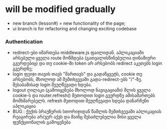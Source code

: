 # will be modified gradually

- new branch (lesson#) = new functionality of the page;
- ui branch is for refactoring and changing exciting codebase

### Authentication

- redirect-ები იმართება middleware.js ფაილიდან. აპლიკაციაში არსებული ყველა route მოწმდება (გათვალისწინებულია დინამიური გვერდებიც) და თუ cookie-ში token არ არსებობს redirect აკეთებს login გვერდზე;
- login ფეიჯი თავის თავს "მართავს" და გადაწყვეტს, cookie თუ არსებობს, მხოლოდ ამ შემთხვევაში გადა-redirect-ებს "/"-ზე. შესაბამისად login შეუღწევადი ხდება.
- logout ღილაკი (გამოიყენება მხოლოდ ნავიგაციაში) შლის ყველა cookie-ს და router.refresh() მეთოდით login გვერდზე ამისამართებს მომხმარებელს. refresh მეთოდით შეუღწევადი ხდება დანარჩენი აპლიკაცია
- BUG : ქუქის ბრაუზერის სთორიჯიდან წაშლის შემთხვევაში აპლიკაციას რეაგირება არ/ვერ აქვს და მაინც შესაძლებელია მისი ყველა ფუნქციონალის გამოყენება

